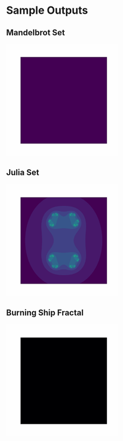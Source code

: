 # Sample Outputs
## Mandelbrot Set
<img src="./output/mandelbrot.gif" width="300" height="300">

## Julia Set
<img src="./output/julia.gif" width="300" height="300">

## Burning Ship Fractal
<img src="./output/burningship.gif" width="300" height="300">